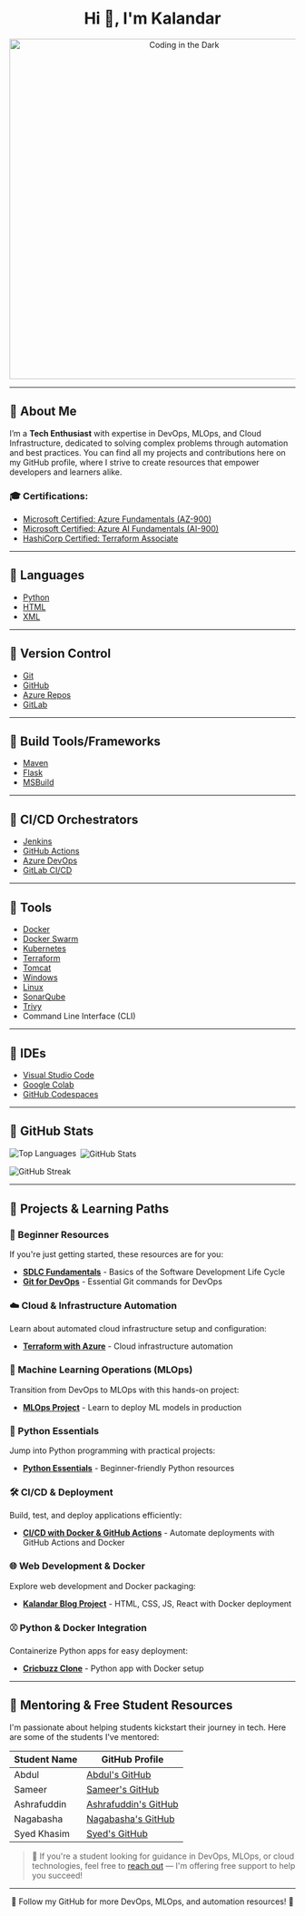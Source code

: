 <h1 align="center">Hi 👋, I'm Kalandar</h1>

<div align="center">
    <img src="https://github.com/your-username/your-repo/raw/main/filename.gif" alt="Coding in the Dark" width="600">
</div>

---

## 🔹 About Me

I’m a **Tech Enthusiast** with expertise in DevOps, MLOps, and Cloud Infrastructure, dedicated to solving complex problems through automation and best practices. You can find all my projects and contributions here on my GitHub profile, where I strive to create resources that empower developers and learners alike.

### 🎓 Certifications:
- [Microsoft Certified: Azure Fundamentals (AZ-900)](https://learn.microsoft.com/en-us/certifications/azure-fundamentals/)
- [Microsoft Certified: Azure AI Fundamentals (AI-900)](https://learn.microsoft.com/en-us/certifications/azure-ai-fundamentals/)
- [HashiCorp Certified: Terraform Associate](https://developer.hashicorp.com/terraform/associate)

---

## 🔹 Languages

- [Python](https://www.python.org/)
- [HTML](https://developer.mozilla.org/en-US/docs/Web/HTML)
- [XML](https://developer.mozilla.org/en-US/docs/XML)

---

## 🔹 Version Control

- [Git](https://git-scm.com/)
- [GitHub](https://github.com/)
- [Azure Repos](https://azure.microsoft.com/en-in/services/devops/repos/)
- [GitLab](https://about.gitlab.com/)

---

## 🔹 Build Tools/Frameworks

- [Maven](https://maven.apache.org/)
- [Flask](https://flask.palletsprojects.com/)
- [MSBuild](https://learn.microsoft.com/en-us/visualstudio/msbuild/msbuild?view=vs-2022)

---

## 🔹 CI/CD Orchestrators

- [Jenkins](https://www.jenkins.io/)
- [GitHub Actions](https://github.com/features/actions)
- [Azure DevOps](https://azure.microsoft.com/en-in/services/devops/)
- [GitLab CI/CD](https://docs.gitlab.com/ee/ci/)

---

## 🔹 Tools

- [Docker](https://www.docker.com/)
- [Docker Swarm](https://docs.docker.com/engine/swarm/)
- [Kubernetes](https://kubernetes.io/)
- [Terraform](https://www.terraform.io/)
- [Tomcat](https://tomcat.apache.org/)
- [Windows](https://www.microsoft.com/en-in/windows/)
- [Linux](https://www.linux.org/)
- [SonarQube](https://www.sonarqube.org/)
- [Trivy](https://aquasecurity.github.io/trivy/)
- Command Line Interface (CLI)

---

## 🔹 IDEs

- [Visual Studio Code](https://code.visualstudio.com/)
- [Google Colab](https://colab.research.google.com/)
- [GitHub Codespaces](https://github.com/features/codespaces)

---

## 🔹 GitHub Stats

<p>
  <img align="left" src="https://github-readme-stats.vercel.app/api/top-langs?username=kala-techies&show_icons=true&locale=en&layout=compact" alt="Top Languages" />
</p>

<p>&nbsp;<img align="center" src="https://github-readme-stats.vercel.app/api?username=kala-techies&show_icons=true&locale=en" alt="GitHub Stats" /></p>

<p><img align="center" src="https://github-readme-streak-stats.herokuapp.com/?user=kala-techies&" alt="GitHub Streak" /></p>

---

## 🔹 Projects & Learning Paths

### 🌱 Beginner Resources
If you're just getting started, these resources are for you:
- **[SDLC Fundamentals](https://github.com/kala-techies/sdlc-fundamentals.git)** - Basics of the Software Development Life Cycle
- **[Git for DevOps](https://github.com/kala-techies/GitForDevOps.git)** - Essential Git commands for DevOps

### ☁️ Cloud & Infrastructure Automation
Learn about automated cloud infrastructure setup and configuration:
- **[Terraform with Azure](https://github.com/kala-techies/TerraformWithAzure.git)** - Cloud infrastructure automation

### 🤖 Machine Learning Operations (MLOps)
Transition from DevOps to MLOps with this hands-on project:
- **[MLOps Project](https://github.com/kala-techies/MLOPS.git)** - Learn to deploy ML models in production

### 🐍 Python Essentials
Jump into Python programming with practical projects:
- **[Python Essentials](https://github.com/kala-techies/MLOPS/tree/main/Section03PythonEssentials)** - Beginner-friendly Python resources

### 🛠️ CI/CD & Deployment
Build, test, and deploy applications efficiently:
- **[CI/CD with Docker & GitHub Actions](https://github.com/kala-techies/DockerGithubActionsDeployment.git)** - Automate deployments with GitHub Actions and Docker

### 🌐 Web Development & Docker
Explore web development and Docker packaging:
- **[Kalandar Blog Project](https://github.com/kala-techies/kalandar-blog.git)** - HTML, CSS, JS, React with Docker deployment

### ⚾ Python & Docker Integration
Containerize Python apps for easy deployment:
- **[Cricbuzz Clone](https://github.com/kala-techies/cricbuzz_clone.git)** - Python app with Docker setup

---

## 🔹 Mentoring & Free Student Resources

I'm passionate about helping students kickstart their journey in tech. Here are some of the students I've mentored:

| Student Name | GitHub Profile |
|--------------|----------------|
| Abdul | [Abdul's GitHub](https://github.com/Abdul9010150809) |
| Sameer | [Sameer's GitHub](https://github.com/sameer-shaik7) |
| Ashrafuddin | [Ashrafuddin's GitHub](https://github.com/Ashrafuddinsha) |
| Nagabasha | [Nagabasha's GitHub](https://github.com/Nagabashashaik) |
| Syed Khasim | [Syed's GitHub](https://github.com/SyedKhasimshahid) |

> 🌟 If you're a student looking for guidance in DevOps, MLOps, or cloud technologies, feel free to [reach out](mailto:connectwithkala18@gmail.com) — I'm offering free support to help you succeed!

---

<div align="center">
    🌟 Follow my GitHub for more DevOps, MLOps, and automation resources! 🌟
</div>
